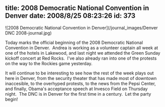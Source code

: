 title: 2008 Democratic National Convention in Denver
date: 2008/8/25 08:23:26
id: 373
---
![2008 Democratic National Convention in Denver](/journal_images/Denver DNC 2008-journal.jpg)

Today marks the official beginning of the 2008 Democratic National Convention in Denver.  Andrea is working as a volunteer captain all week at one of the hotels in Lakewood, and last night we attended the Green Sunday kickoff concert at Red Rocks.  I've also already ran into one of the protests on the way to the Rockies game yesterday. 

It will continue to be interesting to see how the rest of the week plays out here in Denver, from the security theater that has made most of downtown inaccesible, to the overhyped protests, to the news from the Pepsi Center, and finally, Obama's acceptance speech at Invesco Field on Thursday night.  The DNC is in Denver for the first time in a century.  Let the party begin!